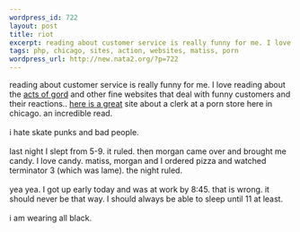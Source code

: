 ```yaml
--- 
wordpress_id: 722
layout: post
title: riot
excerpt: reading about customer service is really funny for me. I love reading about the acts of gord and other fine websites that deal with funny customers and their reactions.. here is a great site about a clerk at a porn store here in chicago. an incredible read. i hate sk...
tags: php, chicago, sites, action, websites, matiss, porn
wordpress_url: http://new.nata2.org/?p=722
---
```

reading about customer service is really funny for me. I love reading about the <a href="http://www.actsofgord.com/">acts of gord</a> and other fine websites that deal with funny customers and their reactions.. <a href="http://www.improvisation.ws/mb/showthread.php?s=&amp;threadid=4475">here is a great</a> site about a clerk at a porn store here in chicago. an incredible read. <br/><br/>i hate skate punks and bad people.<br/><br/>last night I slept from 5-9. it ruled. then morgan came over and brought me candy. I love candy. matiss, morgan and I ordered pizza and watched terminator 3 (which was lame). the night ruled. <br/><br/>yea yea. I got up early today and was at work by 8:45. that is wrong. it should never be that way. I should always be able to sleep until 11 at least. <br/><bR>i am wearing all black. 

